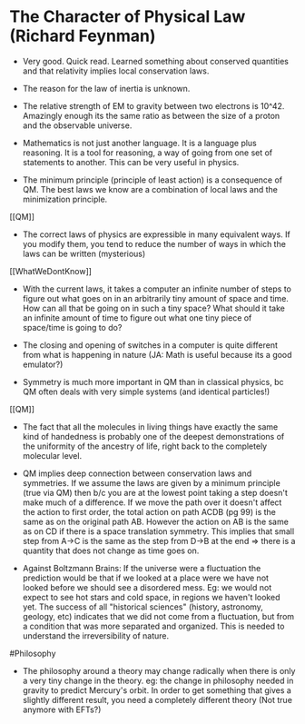 # The Character of Physical Law (Richard Feynman)

- Very good. Quick read. Learned something about conserved quantities and that relativity implies local conservation laws.

- The reason for the law of inertia is unknown.

- The relative strength of EM to gravity between two electrons is 10^42. Amazingly enough its the same ratio as between the size of a proton and the observable universe.

- Mathematics is not just another language.  It is a language plus reasoning. It is a tool for reasoning, a way of going from one set of statements to another. This can be very useful in physics.

- The minimum principle (principle of least action) is a consequence of QM. The best laws we know are a combination of local laws and the minimization principle.

[[QM]]

- The correct laws of physics are expressible in many equivalent ways. If you modify them, you tend to reduce the number of ways in which the laws can be written (mysterious)

[[WhatWeDontKnow]]

- With the current laws, it takes a computer an infinite number of steps to figure out what goes on in an arbitrarily tiny amount of space and time. How can all that be going on in such a tiny space? What should it take an infinite amount of time to figure out what one tiny piece of space/time is going to do?

- The closing and opening of switches in a computer is quite different from what is happening in nature (JA: Math is useful because its a good emulator?)

- Symmetry is much more important in QM than in classical physics, bc QM often deals with very simple systems (and identical particles!)

[[QM]]

- The fact that all the molecules in living things have exactly the same kind of handedness is probably one of the deepest demonstrations of the uniformity of the ancestry of life, right back to the completely molecular level.

- QM implies deep connection between conservation laws and symmetries.  If we assume the laws are given by a minimum principle (true via QM) then b/c you are at the lowest point taking a step doesn't make much of a difference. If we move the path over it doesn't affect the action to first order, the total action on path ACDB (pg 99) is the same as on the original path AB. However the action on AB is the same as on CD if there is a space translation symmetry. This implies that small step from A->C is the same as the step from D->B at the end => there is a quantity that does not change as time goes on.

- Against Boltzmann Brains: If the universe were a fluctuation the prediction would be that if we looked at a place were we have not looked before we should see a disordered mess. Eg: we would not expect to see hot stars and cold space, in regions we haven't looked yet. The success of all "historical sciences" (history, astronomy, geology, etc) indicates that we did not come from a fluctuation, but from a condition that was more separated and organized. This is needed to understand the irreversibility of nature.

#Philosophy

- The philosophy around a theory may change radically when there is only a very tiny change in the theory. eg: the change in philosophy needed in gravity to predict Mercury's orbit.  In order to get something that gives a slightly different result, you need a completely different theory (Not true anymore with EFTs?)

